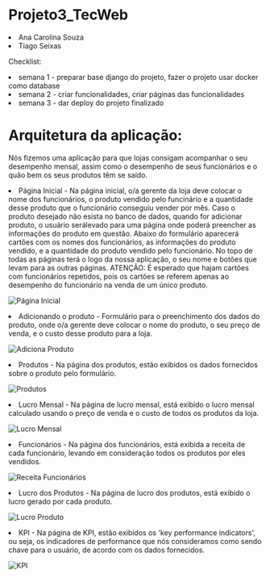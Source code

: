# Projeto3_TecWeb
<li>Ana Carolina Souza <br>
<li> Tiago Seixas <br>

Checklist:
<li> semana 1 - preparar base django do projeto, fazer o projeto usar docker como database <br>
<li> semana 2 - criar funcionalidades, criar páginas das funcionalidades <br>
<li> semana 3 - dar deploy do projeto finalizado <br>

# Arquitetura da aplicação:

Nós fizemos uma aplicação para que lojas consigam acompanhar o seu desempenho mensal, assim como o desempenho de seus funcionários e o quão bem os seus produtos têm se saído.

<li>Página Inicial - Na página inicial, o/a gerente da loja deve colocar o nome dos funcionários, o produto vendido pelo funcinário e a quantidade desse produto que o funcionário conseguiu vender por mês. Caso o produto desejado não esista no banco de dados, quando for adicionar produto, o usuário serálevado para uma página onde poderá preencher as informações do produto em questão. Abaixo do formulário aparecerá cartões com os nomes dos funcionários, as informações do produto vendido, e a quantidade do produto vendido pelo funcionário. No topo de todas as páginas terá o logo da nossa aplicação, o seu nome e botões que levam para as outras páginas. ATENÇÃO: É esperado que hajam cartões com funcionários repetidos, pois os cartões se referem apenas ao desempenho do funcionário na venda de um único produto.<br>

![Página Inicial](https://github.com/TiagoSeixas2103/Projeto3_TecWeb/blob/main/readmeImg/PaginaAppPaginaInicial.png?raw=true)

<li>Adicionando o produto - Formulário para o preenchimento dos dados do produto, onde o/a gerente deve colocar o nome do produto, o seu preço de venda, e o custo desse produto para a loja.<br>

![Adiciona Produto](https://github.com/TiagoSeixas2103/Projeto3_TecWeb/blob/main/readmeImg/PaginaAppAdicionaProduto.png?raw=true)

<li>Produtos - Na página dos produtos, estão exibidos os dados fornecidos sobre o produto pelo formulário.<br>

![Produtos](https://github.com/TiagoSeixas2103/Projeto3_TecWeb/blob/main/readmeImg/PaginaAppProduto.png?raw=true)

<li>Lucro Mensal - Na página de lucro mensal, está exibido o lucro mensal calculado usando o preço de venda e o custo de todos os produtos da loja.<br>

![Lucro Mensal](https://github.com/TiagoSeixas2103/Projeto3_TecWeb/blob/main/readmeImg/PaginaAppLucroMensal.png?raw=true)

<li>Funcionários - Na página dos funcionários, está exibida a receita de cada funcionário, levando em consideração todos os produtos por eles vendidos.<br>

![Receita Funcionários](https://github.com/TiagoSeixas2103/Projeto3_TecWeb/blob/main/readmeImg/PaginaAppReceitaFuncionario.png?raw=true)

<li>Lucro dos Produtos - Na página de lucro dos produtos, está exibido o lucro gerado por cada produto.<br>

![Lucro Produto](https://github.com/TiagoSeixas2103/Projeto3_TecWeb/blob/main/readmeImg/PaginaAppLucroProduto.png?raw=true)

<li>KPI - Na página de KPI, estão exibidos os 'key performance indicators', ou seja, os indicadores de performance que nós consideramos como sendo chave para o usuário, de acordo com os dados fornecidos.<br>

![KPI](https://github.com/TiagoSeixas2103/Projeto3_TecWeb/blob/main/readmeImg/PaginaAppKPI.png?raw=true)

